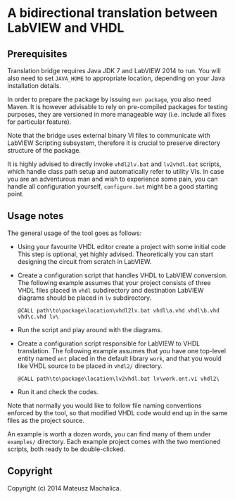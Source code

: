 A bidirectional translation between LabVIEW and VHDL
====================================================

Prerequisites
-------------

Translation bridge requires Java JDK 7 and LabVIEW 2014 to run.
You will also need to set `JAVA_HOME` to appropriate location, depending on
your Java installation details.

In order to prepare the package by issuing `mvn package`, you also need Maven.
It is however advisable to rely on pre-compiled packages for testing purposes,
they are versioned in more manageable way (i.e. include all fixes for
particular feature).

Note that the bridge uses external binary VI files to communicate with LabVIEW
Scripting subsystem, therefore it is crucial to preserve directory structure of
the package.

It is highly advised to directly invoke `vhdl2lv.bat` and `lv2vhdl.bat`
scripts, which handle class path setup and automatically refer to utility VIs.
In case you are an adventurous man and wish to experience some pain, you can
handle all configuration yourself, `configure.bat` might be a good starting
point.

Usage notes
-----------

The general usage of the tool goes as follows:
* Using your favourite VHDL editor create a project with some initial code
  This step is optional, yet highly advised. Theoretically you can start
  designing the circuit from scratch in LabVIEW.
* Create a configuration script that handles VHDL to LabVIEW conversion. The
  following example assumes that your project consists of three VHDL files
  placed in `vhdl` subdirectory and destination LabVIEW diagrams should be
  placed in `lv` subdirectory.

      @CALL path\to\package\location\vhdl2lv.bat vhdl\a.vhd vhdl\b.vhd vhd\c.vhd lv\

* Run the script and play around with the diagrams.
* Create a configuration script responsible for LabVIEW to VHDL translation.
  The following example assumes that you have one top-level entity named `ent`
  placed in the default library `work`, and that you would like VHDL source to
  be placed in `vhdl2/` directory.

      @CALL path\to\package\location\lv2vhdl.bat lv\work.ent.vi vhdl2\

* Run it and check the codes.

Note that normally you would like to follow file naming conventions enforced by
the tool, so that modified VHDL code would end up in the same files as the
project source.

An example is worth a dozen words, you can find many of them under `examples/`
directory.
Each example project comes with the two mentioned scripts, both ready to be
double-clicked.

Copyright
---------

Copyright (c) 2014 Mateusz Machalica.

